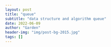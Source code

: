 ```yaml
---
layout: post
title: "queue"
subtitle: "data structure and algorithm queue"
date: 2022-06-09
author: "Garden"
header-img: "img/post-bg-2015.jpg"
tags: []
---
```

